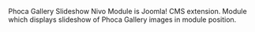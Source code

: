 Phoca Gallery Slideshow Nivo Module is Joomla! CMS extension. Module which displays slideshow of Phoca Gallery images in module position.